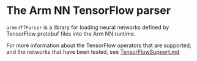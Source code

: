 # The Arm NN TensorFlow parser

`armnnTfParser` is a library for loading neural networks defined by TensorFlow protobuf files into the Arm NN runtime.

For more information about the TensorFlow operators that are supported, and the networks that have been tested, see [TensorFlowSupport.md](./TensorFlowSupport.md)